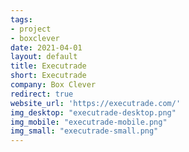 ```yaml
---
tags:
- project
- boxclever
date: 2021-04-01
layout: default
title: Executrade
short: Executrade
company: Box Clever
redirect: true
website_url: 'https://executrade.com/'
img_desktop: "executrade-desktop.png"
img_mobile: "executrade-mobile.png"
img_small: "executrade-small.png"
---
```

